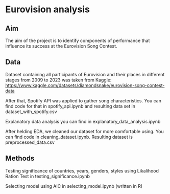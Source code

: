 # Eurovision analysis

## Aim

The aim of the project is to identify components of performance that influence its success at the Eurovision Song Contest.

## Data
Dataset containing all participants of Eurovision and their places in different stages from 2009 to 2023 was taken from Kaggle: https://www.kaggle.com/datasets/diamondsnake/eurovision-song-contest-data

After that, Spotify API was applied to gather song characteristics. You can find code for that in spotify_api.ipynb and resulting data set in dataset_with_spotify.csv

Explanatory data analysis you can find in explanatory_data_analysis.ipynb

After helding EDA, we cleaned our dataset for more comfortable using. You can find code in cleaning_dataset.ipynb. Resulting dataset is preprocessed_data.csv

## Methods 

Testing significance of countries, years, genders, styles using Likalihood Ration Test in testing_significance.ipynb

Selecting model using AIC in selecting_model.ipynb (written in R)
